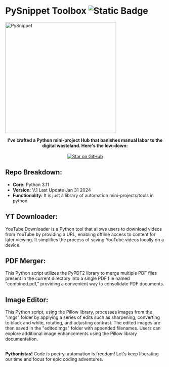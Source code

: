 # PySnippet Toolbox ![Static Badge](https://img.shields.io/badge/HEEM%20-%20Yellow?style=flat&label=IBRA&labelColor=%233b439c&color=%23418ce8) 


<a href="https://github.com/iibrahemali/PySnippet-Toolbox">
<img height=350 alt="PySnippet" src="https://capsule-render.vercel.app/api?type=waving&height=300&color=b8ae2a&text=PySnippet%20ToolBox&textBg=false&fontAlign=50&animation=twinkling"></img></a>


<p align="center">
  <b>I've crafted a Python mini-project Hub that banishes manual labor to the digital wasteland.  Here's the low-down: </b>
  <br>
  <small> <b> </b> </small>
  <br>
   <a href="https://github.com/iibrahemali/PySnippet-Toolbox">
    <img title="Star on GitHub" src="https://img.shields.io/badge/Stars%20-%20grey?style=flat&logo=GitHub">
  </a>
   </p>  

## Repo Breakdown:

- **Core:** Python 3.11
- **Version:** V.1 Last Update Jan 31 2024
- **Functionality:** It is just a library of automation mini-projects/tools in python 

## YT Downloader:
YouTube Downloader is a Python tool that allows users to download videos from YouTube by providing a URL, enabling offline access to content for later viewing. It simplifies the process of saving YouTube videos locally on a device.

## PDF Merger:
This Python script utilizes the PyPDF2 library to merge multiple PDF files present in the current directory into a single PDF file named "combined.pdf," providing a convenient way to consolidate PDF documents.

## Image Editor:
This Python script, using the Pillow library, processes images from the "imgs" folder by applying a series of edits such as sharpening, converting to black and white, rotating, and adjusting contrast. The edited images are then saved in the "editedImgs" folder with appended filenames. Users can explore additional image enhancements using the Pillow library documentation.

##
**Pythonistas!** Code is poetry, automation is freedom!  Let's keep liberating our time and focus for epic coding adventures. 
